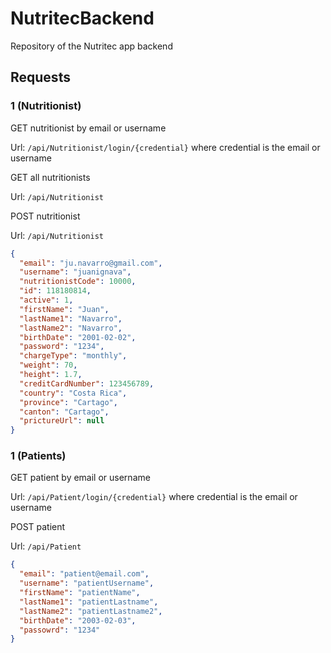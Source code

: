 # NutritecBackend
Repository of the Nutritec app backend

## Requests

### 1 (Nutritionist)

GET nutritionist by email or username

Url: `​/api​/Nutritionist​/login​/{credential}` where credential is the email or username

GET all nutritionists

Url: `/api/Nutritionist`

POST nutritionist

Url: `/api/Nutritionist`

```Json
{
  "email": "ju.navarro@gmail.com",
  "username": "juanignava",
  "nutritionistCode": 10000,
  "id": 118180814,
  "active": 1,
  "firstName": "Juan",
  "lastName1": "Navarro",
  "lastName2": "Navarro",
  "birthDate": "2001-02-02",
  "password": "1234",
  "chargeType": "monthly",
  "weight": 70,
  "height": 1.7,
  "creditCardNumber": 123456789,
  "country": "Costa Rica",
  "province": "Cartago",
  "canton": "Cartago",
  "prictureUrl": null
}
```

### 1 (Patients)

GET patient by email or username

Url: `​/api/Patient/login/{credential}` where credential is the email or username

POST patient

Url: `/api/Patient`

```Json
{
  "email": "patient@email.com",
  "username": "patientUsername",
  "firstName": "patientName",
  "lastName1": "patientLastname",
  "lastName2": "patientLastname2",
  "birthDate": "2003-02-03",
  "passowrd": "1234"
}
```

